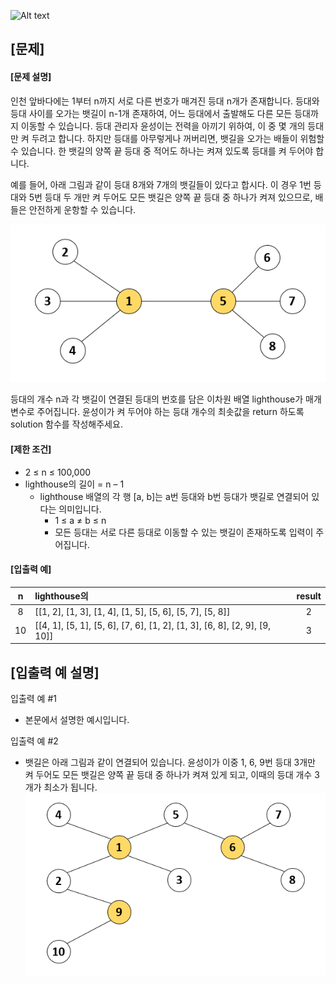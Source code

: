 ![Alt text](https://velog.velcdn.com/images%2Fjesahan%2Fpost%2Fd2c41950-b7ca-45fb-876c-59c7a3ca1f99%2Fimage.png)

## [문제]
#### [문제 설명]
인천 앞바다에는 1부터 n까지 서로 다른 번호가 매겨진 등대 n개가 존재합니다. 등대와 등대 사이를 오가는 뱃길이 n-1개 존재하여, 어느 등대에서 출발해도 다른 모든 등대까지 이동할 수 있습니다. 등대 관리자 윤성이는 전력을 아끼기 위하여, 이 중 몇 개의 등대만 켜 두려고 합니다. 하지만 등대를 아무렇게나 꺼버리면, 뱃길을 오가는 배들이 위험할 수 있습니다. 한 뱃길의 양쪽 끝 등대 중 적어도 하나는 켜져 있도록 등대를 켜 두어야 합니다.

예를 들어, 아래 그림과 같이 등대 8개와 7개의 뱃길들이 있다고 합시다. 이 경우 1번 등대와 5번 등대 두 개만 켜 두어도 모든 뱃길은 양쪽 끝 등대 중 하나가 켜져 있으므로, 배들은 안전하게 운항할 수 있습니다.

![input](./input.png)

등대의 개수 n과 각 뱃길이 연결된 등대의 번호를 담은 이차원 배열 lighthouse가 매개변수로 주어집니다. 윤성이가 켜 두어야 하는 등대 개수의 최솟값을 return 하도록 solution 함수를 작성해주세요.

#### [제한 조건]
+ 2 ≤ n ≤ 100,000
+ lighthouse의 길이 = n – 1
	* lighthouse 배열의 각 행 [a, b]는 a번 등대와 b번 등대가 뱃길로 연결되어 있다는 의미입니다.
      * 1 ≤ a ≠ b ≤ n
      * 모든 등대는 서로 다른 등대로 이동할 수 있는 뱃길이 존재하도록 입력이 주어집니다.

#### [입출력 예]
|n|lighthouse의|result|
|:---:|:---|:---:|
|8|[[1, 2], [1, 3], [1, 4], [1, 5], [5, 6], [5, 7], [5, 8]]|2|
|10|[[4, 1], [5, 1], [5, 6], [7, 6], [1, 2], [1, 3], [6, 8], [2, 9], [9, 10]]|3|


## [입출력 예 설명]
입출력 예 #1
* 본문에서 설명한 예시입니다.

입출력 예 #2
* 뱃길은 아래 그림과 같이 연결되어 있습니다. 윤성이가 이중 1, 6, 9번 등대 3개만 켜 두어도 모든 뱃길은 양쪽 끝 등대 중 하나가 켜져 있게 되고, 이때의 등대 개수 3개가 최소가 됩니다.
![output](./output.png)
